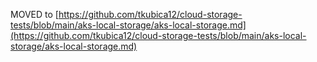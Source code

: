 MOVED to [https://github.com/tkubica12/cloud-storage-tests/blob/main/aks-local-storage/aks-local-storage.md](https://github.com/tkubica12/cloud-storage-tests/blob/main/aks-local-storage/aks-local-storage.md)
